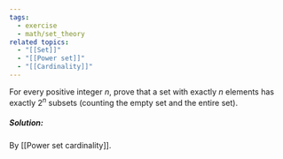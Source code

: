 ```yaml
---
tags:
  - exercise
  - math/set_theory
related topics:
  - "[[Set]]"
  - "[[Power set]]"
  - "[[Cardinality]]"
---
```

For every positive integer $n$, prove that a set with exactly $n$ elements has exactly $2^n$ subsets (counting the empty set and the entire set).
##### Solution:
By [[Power set cardinality]].